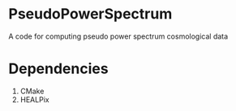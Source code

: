 # PseudoPowerSpectrum
A code for computing pseudo power spectrum cosmological data

# Dependencies

1. CMake
2. HEALPix
